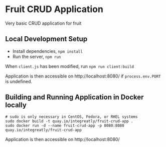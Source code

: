 # Fruit CRUD Application

Very basic CRUD application for fruit

## Local Development Setup

- Install dependencies, `npm install`
- Run the server, `npm run`

When `client.js` has been modified, run `npm run client:build`

Application is then accessible on http://localhost:8080/ if `process.env.PORT` is undefined.

## Building and Running Application in Docker locally

```
# sudo is only necessary in CentOS, Fedora, or RHEL systems
sudo docker build -t quay.io/integreatly/fruit-crud-app .
sudo docker run -d --name fruit-crud-app -p 8080:8080 quay.io/integreatly/fruit-crud-app
```

Application is then accessible on http://localhost:8080/

